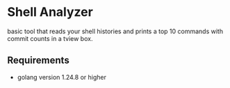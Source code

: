 # Shell Analyzer

basic tool that reads your shell histories and prints a top 10 commands with commit counts in a tview box.

## Requirements

- golang version 1.24.8 or higher
